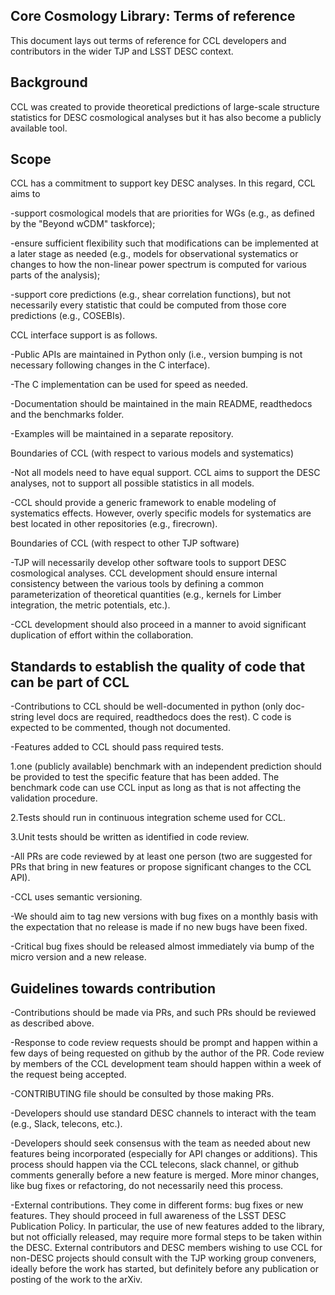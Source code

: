 Core Cosmology Library: Terms of reference
---------------------------------------

This document lays out terms of reference for CCL developers and contributors in the wider TJP and LSST DESC context.

Background
---------------------------------------

CCL was created to provide theoretical predictions of large-scale structure statistics for DESC cosmological analyses but it has also become a publicly available tool. 

Scope
---------------------------------------

CCL has a commitment to support key DESC analyses. In this regard, CCL aims to

-support cosmological models that are priorities for WGs (e.g., as defined by the "Beyond wCDM" taskforce);

-ensure sufficient flexibility such that modifications can be implemented at a later stage as needed (e.g., models for observational systematics or changes to how the non-linear power spectrum is computed for various parts of the analysis);

-support core predictions (e.g., shear correlation functions), but not necessarily every statistic that could be computed from those core predictions (e.g., COSEBIs).

CCL interface support is as follows.

-Public APIs are maintained in Python only (i.e., version bumping is not necessary following changes in the C interface).

-The C implementation can be used for speed as needed.

-Documentation should be maintained in the main README, readthedocs and the benchmarks folder.

-Examples will be maintained in a separate repository.

Boundaries of CCL (with respect to various models and systematics)

-Not all models need to have equal support. CCL aims to support the DESC analyses, not to support all possible statistics in all models.

-CCL should provide a generic framework to enable modeling of systematics effects. However, overly specific models for systematics are best located in other repositories (e.g., firecrown).

Boundaries of CCL (with respect to other TJP software)

-TJP will necessarily develop other software tools to support DESC cosmological analyses. CCL development should ensure internal consistency between the various tools by defining a common parameterization of theoretical quantities (e.g., kernels for Limber integration, the metric potentials, etc.).

-CCL development should also proceed in a manner to avoid significant duplication of effort within the collaboration.

Standards to establish the quality of code that can be part of CCL
---------------------------------------

-Contributions to CCL should be well-documented in python (only doc-string level docs are required, readthedocs does the rest). C code is expected to be commented, though not documented.

-Features added to CCL should pass required tests.

1.one (publicly available) benchmark with an independent prediction should be provided to test the specific feature that has been added. The benchmark code can use CCL input as long as that is not affecting the validation procedure. 
	   
2.Tests should run in continuous integration scheme used for CCL.

3.Unit tests should be written as identified in code review.

-All PRs are code reviewed by at least one person (two are suggested for PRs that bring in new features or propose significant changes to the CCL API).

-CCL uses semantic versioning.

-We should aim to tag new versions with bug fixes on a monthly basis with the expectation that no release is made if no new bugs have been fixed.

-Critical bug fixes should be released almost immediately via bump of the micro version and a new release. 

Guidelines towards contribution
---------------------------------------

-Contributions should be made via PRs, and such PRs should be reviewed as described above.  

-Response to code review requests should be prompt and happen within a few days of being requested on github by the author of the PR. Code review by members of the CCL development team should happen within a week of the request being accepted. 

-CONTRIBUTING file should be consulted by those making PRs.

-Developers should use standard DESC channels to interact with the team (e.g., Slack, telecons, etc.).

-Developers should seek consensus with the team as needed about new features being incorporated (especially for API changes or additions). This process should happen via the CCL telecons, slack channel, or github comments generally before a new feature is merged. More minor changes, like bug fixes or refactoring, do not necessarily need this process.

-External contributions. They come in different forms: bug fixes or new features. They should proceed in full awareness of the LSST DESC Publication Policy. In particular, the use of new features added to the library, but not officially released, may require more formal steps to be taken within the DESC. External contributors and DESC members wishing to use CCL for non-DESC projects should consult with the TJP working group conveners, ideally before the work has started, but definitely before any publication or posting of the work to the arXiv.
